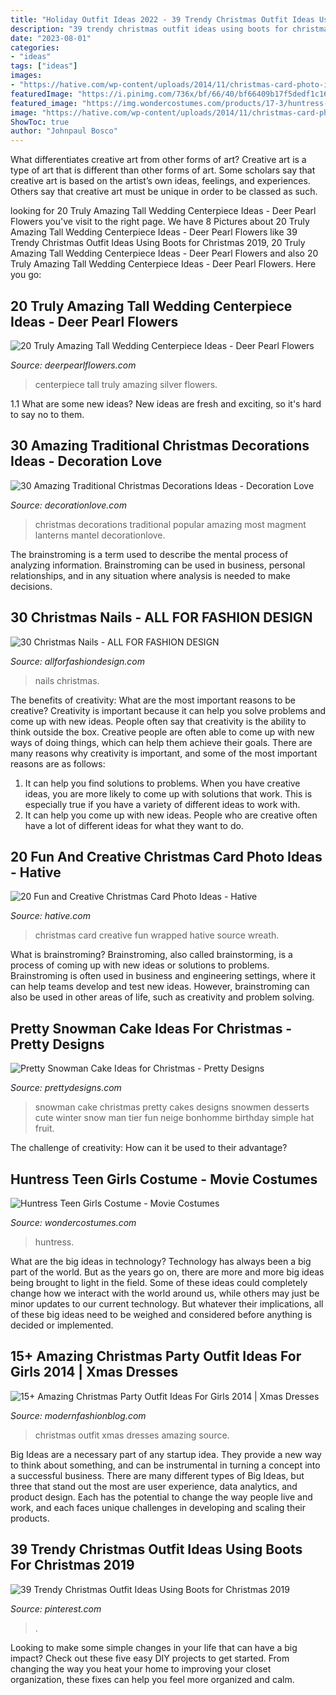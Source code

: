 ```yaml
---
title: "Holiday Outfit Ideas 2022 - 39 Trendy Christmas Outfit Ideas Using Boots For Christmas 2019"
description: "39 trendy christmas outfit ideas using boots for christmas 2019"
date: "2023-08-01"
categories:
- "ideas"
tags: ["ideas"]
images:
- "https://hative.com/wp-content/uploads/2014/11/christmas-card-photo-ideas/20-christmas-card-photo-ideas.jpg"
featuredImage: "https://i.pinimg.com/736x/bf/66/40/bf66409b17f5dedf1c16959a14c2773b.jpg"
featured_image: "https://img.wondercostumes.com/products/17-3/huntress-teen-costume.jpg"
image: "https://hative.com/wp-content/uploads/2014/11/christmas-card-photo-ideas/20-christmas-card-photo-ideas.jpg"
ShowToc: true
author: "Johnpaul Bosco"
---
```



What differentiates creative art from other forms of art?
Creative art is a type of art that is different than other forms of art. Some scholars say that creative art is based on the artist’s own ideas, feelings, and experiences. Others say that creative art must be unique in order to be classed as such.

	

		
looking for 20 Truly Amazing Tall Wedding Centerpiece Ideas - Deer Pearl Flowers you've visit to the right page. We have 8 Pictures about 20 Truly Amazing Tall Wedding Centerpiece Ideas - Deer Pearl Flowers like 39 Trendy Christmas Outfit Ideas Using Boots for Christmas 2019, 20 Truly Amazing Tall Wedding Centerpiece Ideas - Deer Pearl Flowers and also 20 Truly Amazing Tall Wedding Centerpiece Ideas - Deer Pearl Flowers. Here you go:
		
    
## 20 Truly Amazing Tall Wedding Centerpiece Ideas - Deer Pearl Flowers

<img loading=lazy src="http://www.deerpearlflowers.com/wp-content/uploads/2015/04/silver-wedding-centerpiece-ideas.jpg" onerror="this.onerror=null;this.src='https://tse2.mm.bing.net/th?id=OIP.BlBRYISCzTk9jCD0x34knAHaLa&amp;pid=15.1';" alt="20 Truly Amazing Tall Wedding Centerpiece Ideas - Deer Pearl Flowers">

_Source: deerpearlflowers.com_

>centerpiece tall truly amazing silver flowers. 

	

1.1 What are some new ideas?
New ideas are fresh and exciting, so it's hard to say no to them.

    
## 30 Amazing Traditional Christmas Decorations Ideas - Decoration Love

<img loading=lazy src="http://decorationlove.com/wp-content/uploads/2016/09/Christmas-Mantel-with-Lanterns.jpg" onerror="this.onerror=null;this.src='https://tse2.mm.bing.net/th?id=OIP.GWVv1yP3cRQ9tdDd9-rH3gHaK9&amp;pid=15.1';" alt="30 Amazing Traditional Christmas Decorations Ideas - Decoration Love">

_Source: decorationlove.com_

>christmas decorations traditional popular amazing most magment lanterns mantel decorationlove. 

	

The brainstroming is a term used to describe the mental process of analyzing information. Brainstroming can be used in business, personal relationships, and in any situation where analysis is needed to make decisions.

    
## 30 Christmas Nails - ALL FOR FASHION DESIGN

<img loading=lazy src="https://allforfashiondesign.com/wp-content/uploads/2013/11/a-21.jpg" onerror="this.onerror=null;this.src='https://tse2.mm.bing.net/th?id=OIP.kfuZBJyMnooALr0GCq9LogHaJ4&amp;pid=15.1';" alt="30 Christmas Nails - ALL FOR FASHION DESIGN">

_Source: allforfashiondesign.com_

>nails christmas. 

	

The benefits of creativity: What are the most important reasons to be creative?
Creativity is important because it can help you solve problems and come up with new ideas. People often say that creativity is the ability to think outside the box. Creative people are often able to come up with new ways of doing things, which can help them achieve their goals. There are many reasons why creativity is important, and some of the most important reasons are as follows: 
1) It can help you find solutions to problems. When you have creative ideas, you are more likely to come up with solutions that work. This is especially true if you have a variety of different ideas to work with. 
2) It can help you come up with new ideas. People who are creative often have a lot of different ideas for what they want to do.

    
## 20 Fun And Creative Christmas Card Photo Ideas - Hative

<img loading=lazy src="https://hative.com/wp-content/uploads/2014/11/christmas-card-photo-ideas/20-christmas-card-photo-ideas.jpg" onerror="this.onerror=null;this.src='https://tse4.mm.bing.net/th?id=OIP.Ehoul_5dcS1fe_MrInoUOwHaLH&amp;pid=15.1';" alt="20 Fun and Creative Christmas Card Photo Ideas - Hative">

_Source: hative.com_

>christmas card creative fun wrapped hative source wreath. 

	

What is brainstroming?
Brainstroming, also called brainstorming, is a process of coming up with new ideas or solutions to problems. Brainstroming is often used in business and engineering settings, where it can help teams develop and test new ideas. However, brainstroming can also be used in other areas of life, such as creativity and problem solving.

    
## Pretty Snowman Cake Ideas For Christmas - Pretty Designs

<img loading=lazy src="http://www.prettydesigns.com/wp-content/uploads/2014/12/Desserts.jpg" onerror="this.onerror=null;this.src='https://tse3.mm.bing.net/th?id=OIP.rMdNlepkS8zfmm23vQJ5igHaJ3&amp;pid=15.1';" alt="Pretty Snowman Cake Ideas for Christmas - Pretty Designs">

_Source: prettydesigns.com_

>snowman cake christmas pretty cakes designs snowmen desserts cute winter snow man tier fun neige bonhomme birthday simple hat fruit. 

	

The challenge of creativity: How can it be used to their advantage?
 

    
## Huntress Teen Girls Costume - Movie Costumes

<img loading=lazy src="https://img.wondercostumes.com/products/17-3/huntress-teen-costume.jpg" onerror="this.onerror=null;this.src='https://tse4.mm.bing.net/th?id=OIP.uyMs8pa58_OYlOvoGGygegHaKX&amp;pid=15.1';" alt="Huntress Teen Girls Costume - Movie Costumes">

_Source: wondercostumes.com_

>huntress. 

	

What are the big ideas in technology?
Technology has always been a big part of the world. But as the years go on, there are more and more big ideas being brought to light in the field. Some of these ideas could completely change how we interact with the world around us, while others may just be minor updates to our current technology. But whatever their implications, all of these big ideas need to be weighed and considered before anything is decided or implemented.

    
## 15+ Amazing Christmas Party Outfit Ideas For Girls 2014 | Xmas Dresses

<img loading=lazy src="http://modernfashionblog.com/wp-content/uploads/2014/11/15-Amazing-Christmas-Party-Outfit-Ideas-For-Girls-2014-Xmas-Dresses-16.jpg" onerror="this.onerror=null;this.src='https://tse2.mm.bing.net/th?id=OIP.BMvwIQ62w7LDsLBb310UxQHaLi&amp;pid=15.1';" alt="15+ Amazing Christmas Party Outfit Ideas For Girls 2014 | Xmas Dresses">

_Source: modernfashionblog.com_

>christmas outfit xmas dresses amazing source. 

	

Big Ideas are a necessary part of any startup idea. They provide a new way to think about something, and can be instrumental in turning a concept into a successful business. There are many different types of Big Ideas, but three that stand out the most are user experience, data analytics, and product design. Each has the potential to change the way people live and work, and each faces unique challenges in developing and scaling their products.

    
## 39 Trendy Christmas Outfit Ideas Using Boots For Christmas 2019

<img loading=lazy src="https://i.pinimg.com/736x/bf/66/40/bf66409b17f5dedf1c16959a14c2773b.jpg" onerror="this.onerror=null;this.src='https://tse1.mm.bing.net/th?id=OIP.odEFrRuYTWh_dtnYWHSvmQHaLD&amp;pid=15.1';" alt="39 Trendy Christmas Outfit Ideas Using Boots for Christmas 2019">

_Source: pinterest.com_

>. 

	

Looking to make some simple changes in your life that can have a big impact? Check out these five easy DIY projects to get started. From changing the way you heat your home to improving your closet organization, these fixes can help you feel more organized and calm.

